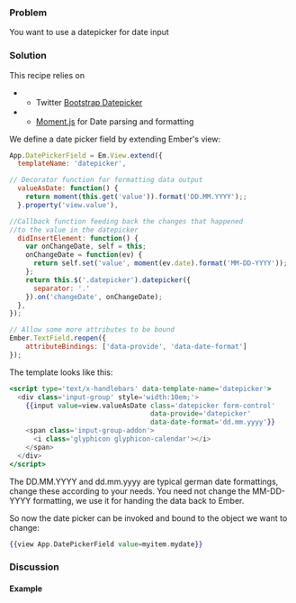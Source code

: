 ### Problem

You want to use a datepicker for date input

### Solution

This recipe relies on

  * - Twitter [Bootstrap Datepicker](http://www.eyecon.ro/bootstrap-datepicker/)
  * - [Moment.js](http://momentjs.com/) for Date parsing and formatting

We define a date picker field by extending Ember's view:

```js
App.DatePickerField = Em.View.extend({
  templateName: 'datepicker',

// Decorator function for formatting data output
  valueAsDate: function() {
    return moment(this.get('value')).format('DD.MM.YYYY');;
  }.property('view.value'),

//Callback function feeding back the changes that happened
//to the value in the datepicker
  didInsertElement: function() {
    var onChangeDate, self = this;
    onChangeDate = function(ev) {
      return self.set('value', moment(ev.date).format('MM-DD-YYYY'));
    };
    return this.$('.datepicker').datepicker({
      separator: '.'
    }).on('changeDate', onChangeDate);
  },
});

// Allow some more attributes to be bound
Ember.TextField.reopen({
    attributeBindings: ['data-provide', 'data-date-format']
});
```

The template looks like this:

```handlebars
<script type='text/x-handlebars' data-template-name='datepicker'>
  <div class='input-group' style='width:10em;'>
    {{input value=view.valueAsDate class='datepicker form-control'
                                   data-provide='datepicker'
                                   data-date-format='dd.mm.yyyy'}}
    <span class='input-group-addon'>
      <i class='glyphicon glyphicon-calendar'></i>
    </span>
  </div>
</script>
```

The DD.MM.YYYY and dd.mm.yyyy are typical german date formattings, change these according to your needs.
You need not change the MM-DD-YYYY formatting, we use it for handing the data back to Ember.

So now the date picker can be invoked and bound to the object we want to change:

```handlebars
{{view App.DatePickerField value=myitem.mydate}}
```

### Discussion


#### Example

